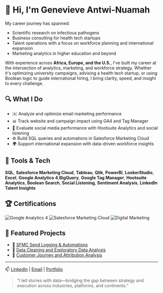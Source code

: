 # 👋 Hi, I'm Genevieve Antwi-Nuamah





  
  My career journey has spanned:

- Scientific research on infectious pathogens
- Business consulting for health tech startups  
- Talent operations with a focus on workforce planning and international expansion  
- Marketing analytics in higher education and beyond




With experience across **Africa, Europe, and the U.S.**, I've built my career at the intersection of analytics, marketing, and workforce strategy. Whether it's optimizing university campaigns, advising a health tech startup, or using Boolean logic to guide international hiring, I bring clarity, speed, and insight to every challenge.


## 🔍 What I Do

- ✉️ Analyze and optimize email marketing performance  
- 📊 Track website and campaign impact using GA4 and Tag Manager  
- 📱 Evaluate social media performance with Hootsuite Analytics and social listening  
- ⚙️ Build SQL queries and automations in Salesforce Marketing Cloud  
- 🌍 Support international expansion with data-driven workforce insights



## 🧰 Tools & Tech

**SQL**, **Salesforce Marketing Cloud**, **Tableau**, **Qlik**, **PowerBI**,  **LookerStudio**, **Excel**,
**Google Analytics 4**,**BigQuery**, **Google Tag Manager**, **Hootsuite Analytics**, **Boolean Search**, **Social Listening**, **Sentiment Analysis**, **LinkedIn Talent Insights**

## 🏆 Certifications

![Google Analytics 4](https://img.shields.io/badge/Google%20Analytics%204-Certified-4285F4?style=for-the-badge&logo=google-analytics&logoColor=white)
![Salesforce Marketing Cloud](https://img.shields.io/badge/Salesforce%20Marketing%20Cloud-Certified-00A1E0?style=for-the-badge&logo=salesforce&logoColor=white)
![Digital Marketing](https://img.shields.io/badge/Digital%20Marketing-Professional%20Diploma-FF6B6B?style=for-the-badge)


## 📌 Featured Projects


- 🔗 [SFMC Send Logging & Automations](https://github.com/GenevieveAN/Salesforce-Marketing-Cloud) 
- 🔗 [Data Cleaning and Exploratory Data Analysis](https://github.com/GenevieveAN/Portfolio-Projects/tree/main)
- 🔗 [Customer Journey and Attribution Analysis](https://github.com/GenevieveAN/GA4-BigQuery-Marketing-Analytics)
  



---

📫 [LinkedIn](https://www.linkedin.com/in/genevieveantwi-nuamah) | [Email](mailto:genevievenuamah@yahoo.com) | [Portfolio](https://lovable.dev/projects/7f9888ec-e6e3-431f-a3f4-dfa5097c9438)

> “I tell stories with data—bridging the gap between strategy and execution across industries, platforms, and continents.”

